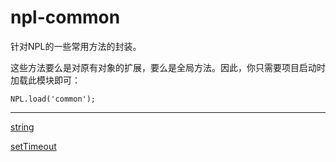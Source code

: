 # npl-common

针对NPL的一些常用方法的封装。

这些方法要么是对原有对象的扩展，要么是全局方法。因此，你只需要项目启动时加载此模块即可：

    NPL.load('common');

*****

[string](https://github.com/caoyongfeng0214/nplcommon/wiki/string)

[setTimeout](https://github.com/caoyongfeng0214/nplcommon/wiki/setTimeout)
